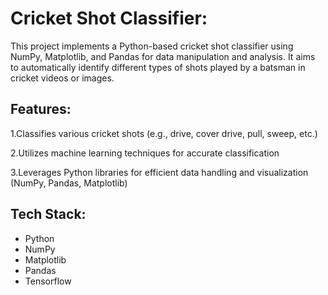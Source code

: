 # Cricket Shot Classifier:
This project implements a Python-based cricket shot classifier using NumPy, Matplotlib, and Pandas for data manipulation and analysis. It aims to automatically identify different types of shots played by a batsman in cricket videos or images.

## Features:
1.Classifies various cricket shots (e.g., drive, cover drive, pull, sweep, etc.)

2.Utilizes machine learning techniques for accurate classification

3.Leverages Python libraries for efficient data handling and visualization (NumPy, Pandas, Matplotlib)

## Tech Stack:
* Python
* NumPy
* Matplotlib
* Pandas
* Tensorflow
